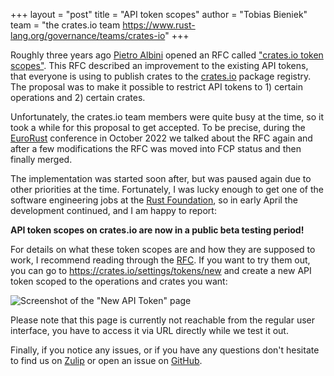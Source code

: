 +++
layout = "post"
title = "API token scopes"
author = "Tobias Bieniek"
team = "the crates.io team <https://www.rust-lang.org/governance/teams/crates-io>"
+++

Roughly three years ago [Pietro Albini](https://github.com/pietroalbini) opened an RFC called ["crates.io token scopes"](https://github.com/rust-lang/rfcs/pull/2947). This RFC described an improvement to the existing API tokens, that everyone is using to publish crates to the [crates.io](https://crates.io/) package registry. The proposal was to make it possible to restrict API tokens to 1) certain operations and 2) certain crates.

Unfortunately, the crates.io team members were quite busy at the time, so it took a while for this proposal to get accepted. To be precise, during the [EuroRust](https://eurorust.eu) conference in October 2022 we talked about the RFC again and after a few modifications the RFC was moved into FCP status and then finally merged.

The implementation was started soon after, but was paused again due to other priorities at the time. Fortunately, I was lucky enough to get one of the software engineering jobs at the [Rust Foundation](https://rustfoundation.org/), so in early April the development continued, and I am happy to report:

**API token scopes on crates.io are now in a public beta testing period!**

For details on what these token scopes are and how they are supposed to work, I recommend reading through the [RFC](https://github.com/rust-lang/rfcs/pull/2947). If you want to try them out, you can go to <https://crates.io/settings/tokens/new> and create a new API token scoped to the operations and crates you want:

![Screenshot of the "New API Token" page](../../../../images/inside-rust/2023-05-09-api-token-scopes/screenshot.png)

Please note that this page is currently not reachable from the regular user interface, you have to access it via URL directly while we test it out.

Finally, if you notice any issues, or if you have any questions don't hesitate to find us on [Zulip](https://rust-lang.zulipchat.com/#narrow/stream/318791-t-crates-io/topic/token.20scopes) or open an issue on [GitHub](https://github.com/rust-lang/crates.io/issues/new/choose).
